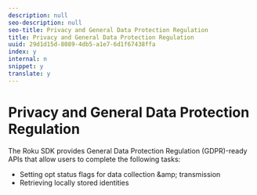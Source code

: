 ```yaml
---
description: null
seo-description: null
seo-title: Privacy and General Data Protection Regulation
title: Privacy and General Data Protection Regulation
uuid: 29d1d15d-8089-4db5-a1e7-6d1f67438ffa
index: y
internal: n
snippet: y
translate: y
---
```


# Privacy and General Data Protection Regulation

The Roku SDK provides General Data Protection Regulation (GDPR)-ready APIs that allow users to complete the following tasks:


* Setting opt status flags for data collection &amp;amp; transmission
* Retrieving locally stored identities

